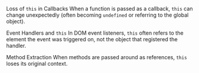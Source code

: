 Loss of `this` in Callbacks
When a function is passed as a callback, `this` can change unexpectedly (often becoming `undefined` or referring to the global object).

Event Handlers and `this`
In DOM event listeners, `this` often refers to the element the event was triggered on, not the object that registered the handler.

Method Extraction
When methods are passed around as references, `this` loses its original context.
